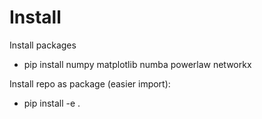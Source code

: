 # Install

Install packages
* pip install numpy matplotlib numba powerlaw networkx

Install repo as package (easier import):
* pip install -e .